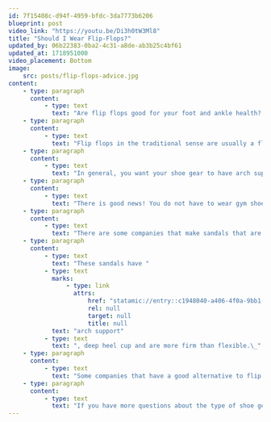 ```yaml
---
id: 7f15408c-d94f-4959-bfdc-3da7773b6206
blueprint: post
video_link: "https://youtu.be/Di3h0tW3Ml8"
title: "Should I Wear Flip-Flops?"
updated_by: 06b22383-0ba2-4c31-a8de-ab3b25c4bf61
updated_at: 1718951000
video_placement: Bottom
image:
    src: posts/flip-flops-advice.jpg
content:
    - type: paragraph
      content:
          - type: text
            text: "Are flip flops good for your foot and ankle health? Are flip flops something I should or should not wear? Are there flip flops that are good for your feet? If you have ever wondered any of these questions, please keep on reading!"
    - type: paragraph
      content:
          - type: text
            text: "Flip flops in the traditional sense are usually a flat surface with a thong strap. This is not supportive for your feet and ankles at all.\_"
    - type: paragraph
      content:
          - type: text
            text: "In general, you want your shoe gear to have arch support, a firm heel cup, and generally more rigid than flexible. Flip flops do not have any of the above. You may notice that after wearing flip-flops for more than an hour or so, your foot and/or ankle become painful. This is because flip-flops do not provide the support that most people need.\_"
    - type: paragraph
      content:
          - type: text
            text: "There is good news! You do not have to wear gym shoes all the time for your feet to be comfortable and breathe!\_"
    - type: paragraph
      content:
          - type: text
            text: "There are some companies that make sandals that are supportive but are also not enclosed, so your feet can breathe.\_"
    - type: paragraph
      content:
          - type: text
            text: "These sandals have "
          - type: text
            marks:
                - type: link
                  attrs:
                      href: "statamic://entry::c1948040-a406-4f0a-9bb1-d957028f68ab"
                      rel: null
                      target: null
                      title: null
            text: "arch support"
          - type: text
            text: ", deep heel cup and are more firm than flexible.\_"
    - type: paragraph
      content:
          - type: text
            text: "Some companies that have a good alternative to flip flops are Birkenstocks, Clarks and Vionics."
    - type: paragraph
      content:
          - type: text
            text: "If you have more questions about the type of shoe gear you should or should not be wearing, come see me at {{ business:name }}!\_"
---
```


